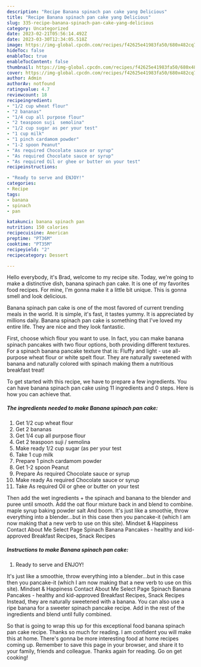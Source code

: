```yaml
---
description: "Recipe Banana spinach pan cake yang Delicious"
title: "Recipe Banana spinach pan cake yang Delicious"
slug: 335-recipe-banana-spinach-pan-cake-yang-delicious
category: Uncategorized
date: 2023-02-21T05:56:14.492Z
date: 2023-03-30T12:34:05.518Z
image: https://img-global.cpcdn.com/recipes/f42625e41983fa50/680x482cq70/banana-spinach-pan-cake-recipe-main-photo.jpg
hideToc: false
enableToc: true
enableTocContent: false
thumbnail: https://img-global.cpcdn.com/recipes/f42625e41983fa50/680x482cq70/banana-spinach-pan-cake-recipe-main-photo.jpg
cover: https://img-global.cpcdn.com/recipes/f42625e41983fa50/680x482cq70/banana-spinach-pan-cake-recipe-main-photo.jpg
author: Admin
authorAv: notfound
ratingvalue: 4.7
reviewcount: 18
recipeingredient:
- "1/2 cup wheat flour"
- "2 bananas"
- "1/4 cup all purpose flour"
- "2 teaspoon suji  semolina"
- "1/2 cup sugar as per your test"
- "1 cup milk"
- "1 pinch cardamom powder"
- "1-2 spoon Peanut"
- "As required Chocolate sauce or syrup"
- "As required Chocolate sauce or syrup"
- "As required Oil or ghee or butter on your test"
recipeinstructions:

- "Ready to serve and ENJOY!"
categories:
- Recipe
tags:
- banana
- spinach
- pan

katakunci: banana spinach pan 
nutrition: 150 calories
recipecuisine: American
preptime: "PT36M"
cooktime: "PT35M"
recipeyield: "2"
recipecategory: Dessert

---
```



Hello everybody, it's Brad, welcome to my recipe site. Today, we're going to make a distinctive dish, banana spinach pan cake. It is one of my favorites food recipes. For mine, I'm gonna make it a little bit unique. This is gonna smell and look delicious.

Banana spinach pan cake is one of the most favored of current trending meals in the world. It is simple, it's fast, it tastes yummy. It is appreciated by millions daily. Banana spinach pan cake is something that I've loved my entire life. They are nice and they look fantastic.

First, choose which flour you want to use. In fact, you can make banana spinach pancakes with two flour options, both providing different textures. For a spinach banana pancake texture that is: Fluffy and light - use all-purpose wheat flour or white spelt flour. They are naturally sweetened with banana and naturally colored with spinach making them a nutritious breakfast treat!


To get started with this recipe, we have to prepare a few ingredients. You can have banana spinach pan cake using 11 ingredients and 0 steps. Here is how you can achieve that.

<!--inarticleads1-->

##### The ingredients needed to make Banana spinach pan cake:

1. Get 1/2 cup wheat flour
1. Get 2 bananas
1. Get 1/4 cup all purpose flour
1. Get 2 teaspoon suji / semolina
1. Make ready 1/2 cup sugar (as per your test
1. Take 1 cup milk
1. Prepare 1 pinch cardamom powder
1. Get 1-2 spoon Peanut
1. Prepare As required Chocolate sauce or syrup
1. Make ready As required Chocolate sauce or syrup
1. Take As required Oil or ghee or butter on your test


Then add the wet ingredients + the spinach and banana to the blender and puree until smooth. Add the oat flour mixture back in and blend to combine. maple syrup baking powder salt And boom. It&#39;s just like a smoothie, throw everything into a blender…but in this case then you pancake-it (which I am now making that a new verb to use on this site). Mindset &amp; Happiness Contact About Me Select Page Spinach Banana Pancakes - healthy and kid-approved Breakfast Recipes, Snack Recipes 

<!--inarticleads2-->

##### Instructions to make Banana spinach pan cake:


1. Ready to serve and ENJOY!

It&#39;s just like a smoothie, throw everything into a blender…but in this case then you pancake-it (which I am now making that a new verb to use on this site). Mindset &amp; Happiness Contact About Me Select Page Spinach Banana Pancakes - healthy and kid-approved Breakfast Recipes, Snack Recipes Instead, they are naturally sweetened with a banana. You can also use a ripe banana for a sweeter spinach pancake recipe. Add in the rest of the ingredients and blend until fully combined. 

So that is going to wrap this up for this exceptional food banana spinach pan cake recipe. Thanks so much for reading. I am confident you will make this at home. There's gonna be more interesting food at home recipes coming up. Remember to save this page in your browser, and share it to your family, friends and colleague. Thanks again for reading. Go on get cooking!
